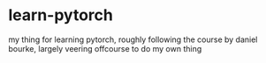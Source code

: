# learn-pytorch
my thing for learning pytorch, roughly following the course by daniel bourke, largely veering offcourse to do my own thing